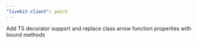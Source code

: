 ```yaml
---
"livekit-client": patch
---
```


Add TS decorator support and replace class arrow function properties with bound methods
